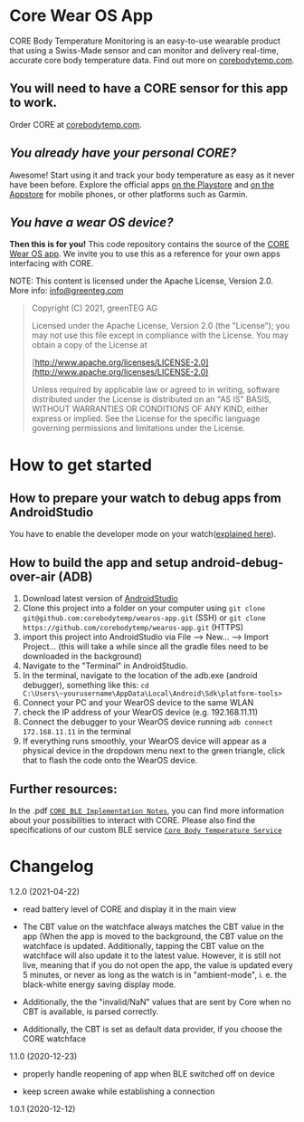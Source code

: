 # Core Wear OS App

CORE Body Temperature Monitoring is an easy-to-use wearable product that using a Swiss-Made sensor and can monitor and delivery real-time, accurate core body temperature data. Find out more on [corebodytemp.com](https://corebodytemp.com/).

## You will need to have a CORE sensor for this app to work.

Order CORE at [corebodytemp.com](https://corebodytemp.com/products/core).

## _You already have your personal CORE?_

Awesome! Start using it and track your body temperature as easy as it never have been before. Explore the official apps [on the Playstore](https://play.google.com/store/apps/details?id=com.greenteg.core.app) and [on the Appstore](https://apps.apple.com/us/app/id1521866309) for mobile phones, or other platforms such as Garmin.

## _You have a wear OS device?_
**Then this is for you!** This code repository contains the source of the [CORE Wear OS app](https://play.google.com/store/apps/details?id=com.greenteg.core.wearos).
We invite you to use this as a reference for your own apps interfacing with CORE.

NOTE: This content is licensed under the Apache License, Version 2.0. More info: info@greenteg.com

> Copyright (C) 2021, greenTEG AG
>
> Licensed under the Apache License, Version 2.0 (the "License");
> you may not use this file except in compliance with the License.
> You may obtain a copy of the License at
>
> [http://www.apache.org/licenses/LICENSE-2.0](http://www.apache.org/licenses/LICENSE-2.0)
>
> Unless required by applicable law or agreed to in writing, software
> distributed under the License is distributed on an "AS IS" BASIS,
> WITHOUT WARRANTIES OR CONDITIONS OF ANY KIND, either express or implied.
> See the License for the specific language governing permissions and
> limitations under the License.


# How to get started

## How to prepare your watch to debug apps from AndroidStudio
You have to enable the developer mode on your watch([explained here](https://developer.android.com/training/wearables/apps/debugging)).

## How to build the app and setup android-debug-over-air (ADB)

1. Download latest version of [AndroidStudio](https://developer.android.com/studio?gclid=CjwKCAiA-_L9BRBQEiwA-bm5fgngJrqeA-ZMr0p1ZHucPuT18LjNNtI1UeSWD-3fwrI-lFoIe0NtxBoCRjkQAvD_BwE&gclsrc=aw.ds)
2. Clone this project into a folder on your computer using
`git clone git@github.com:corebodytemp/wearos-app.git` (SSH)
or
`git clone https://github.com/corebodytemp/wearos-app.git` (HTTPS)
3. import this project into AndroidStudio via File --> New... --> Import Project...
(this will take a while since all the gradle files need to be downloaded in the background)
4. Navigate to the "Terminal" in AndroidStudio.
5. In the terminal, navigate to the location of the adb.exe (android debugger), something like this:
`cd C:\Users\~yourusername\AppData\Local\Android\Sdk\platform-tools>`
6. Connect your PC and your WearOS device to the same WLAN
7. check the IP address of your WearOS device (e.g. 192.168.11.11)
8. Connect the debugger to your WearOS device running
`adb connect 172.168.11.11` in the terminal
9. If everything runs smoothly, your WearOS device will appear as a physical device in the dropdown menu next to the green triangle, click that to flash the code onto the WearOS device.

## Further resources:
In the .pdf [`CORE BLE Implementation Notes`](https://github.com/CoreBodyTemp/CoreBodyTemp/blob/main/CORE%20BLE%20Implementation%20Notes.pdf), you can find more information about your possibilities to interact with CORE.
Please also find the specifications of our custom BLE service [`Core Body Temperature Service`](https://github.com/CoreBodyTemp/CoreBodyTemp/blob/main/CoreTemp%20BLE%20Service%20Specification.pdf)

# Changelog
1.2.0 (2021-04-22)

- read battery level of CORE and display it in the main view

- The CBT value on the watchface always matches the CBT value in the app (When the app is moved to the background, the CBT value on the watchface is updated. Additionally, tapping the CBT value on the watchface will also update it to the latest value. However, it is still not live, ​meaning that if you do not open the app, the value is updated every 5 minutes, or never as long as the watch is in "ambient-mode", i. e. the black-white energy saving display mode.

- Additionally, the the "invalid/NaN" values that are sent by Core when no CBT is available, is parsed correctly.

- Additionally, the CBT is set as default data provider, if you choose the CORE watchface​


1.1.0 (2020-12-23)

- properly handle reopening of app when BLE switched off on device

- keep screen awake while establishing a connection


1.0.1 (2020-12-12)
